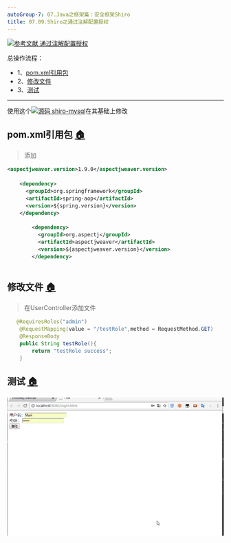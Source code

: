 ```yaml
---
autoGroup-7: 07.Java之框架篇：安全框架Shiro
title: 07.09.Shiro之通过注解配置授权
---
```


[![](https://img.shields.io/badge/参考文献-通过注解配置授权-yellow.svg "参考文献 通过注解配置授权")](https://www.imooc.com/video/16959/0)


总操作流程：
- 1、[pom.xml引用包](#java-01)
- 2、[修改文件](#java-02)
- 3、[测试](#java-03)

***

使用这个[![](https://img.shields.io/badge/源码-shiro--mysql-blue.svg "源码 shiro-mysql")](https://github.com/lidekai/shiro-mysql.git)在其基础上修改

## pom.xml引用包 <a name="java-01" href="#" >:house:</a>
> 添加

```xml
<aspectjweaver.version>1.9.0</aspectjweaver.version>

    <dependency>
      <groupId>org.springframework</groupId>
      <artifactId>spring-aop</artifactId>
      <version>${spring.version}</version>
    </dependency>

        <dependency>
          <groupId>org.aspectj</groupId>
          <artifactId>aspectjweaver</artifactId>
          <version>${aspectjweaver.version}</version>
        </dependency>



```
## 修改文件 <a name="java-02" href="#" >:house:</a>

> 在UserController添加文件

```java
   @RequiresRoles("admin")
    @RequestMapping(value = "/testRole",method = RequestMethod.GET)
    @ResponseBody
    public String testRole(){
        return "testRole success";
    }
```
## 测试 <a name="java-03" href="#" >:house:</a>

![](./image/07.09-1.gif)
